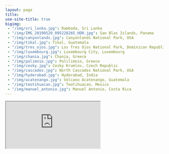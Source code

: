 ```yaml
---
layout: page
title:  
use-site-title: true
bigimg: 
 - "/img/sri_lanka.jpg": Ramboda, Sri Lanka
 - "/img/IMG_20190520_095228265_HDR.jpg": San Blas Islands, Panama
 - "/img/canyonlands.jpg": Canyonlands National Park, USA
 - "/img/tikal.jpg": Tikal, Guatemala
 - "/img/tres_ojos.jpg": Los Tres Ojos National Park, Dominican Republic
 - "/img/luxembourg.jpg": Luxembourg City, Luxembourg
 - "/img/chania.jpg": Chania, Greece
 - "/img/polimnio.jpg": Polilimnio, Greece
 - "/img/cesky.jpg": Cesky Krumlov, Czech Republic
 - "/img/cascades.jpg": North Cascades National Park, USA
 - "/img/hyderabad.jpg": Hyderabad, India
 - "/img/acatenango.jpg": Volcano Acatenango, Guatemala
 - "/img/teotihuacan.jpg": Teotihuacan, Mexico
 - "/img/manuel_antonio.jpg": Manuel Antonio, Costa Rica
---
```


<!-- Have you ever caught yourself staring at a world map making detailed plans about your imaginary trips? Maybe checking flight prices to random countries because you never know when you 'll find a good deal? If yes, I 'm happy I 'm not alone. If no, welcome to my world! Maybe at some point I will create a travel blog sharing my travel adventures, but until then, here are the places I 've been so far. Hopefully more pins will keep being added... -->

<!-- <div style="text-align:center;"> -->
<!-- <div class="img"> -->
<!-- <iframe src="https://www.google.com/maps/d/u/0/embed?mid=1BcK-2CaiLY4gxsdd5RWaWcrordzmFxSi" width="640" height="480"></iframe> -->
<iframe src="https://www.google.com/maps/d/u/0/embed?mid=1BcK-2CaiLY4gxsdd5RWaWcrordzmFxSi"></iframe>
<!-- </div> -->

<!-- I 've been lucky enough to be given the opportunity to travel to different places of the world and I am always amazed by the unexplored beauties of our planet. But even -->
